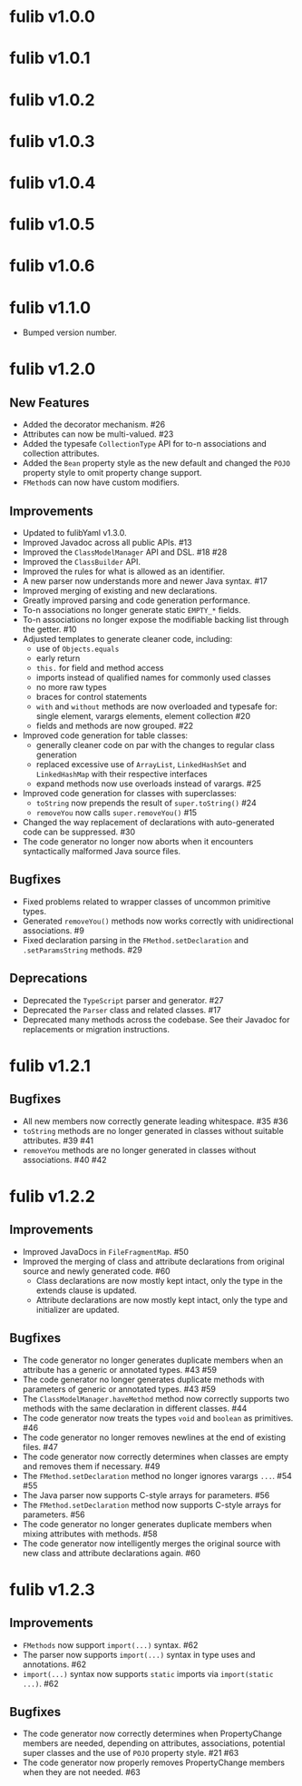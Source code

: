 # fulib v1.0.0

# fulib v1.0.1

# fulib v1.0.2

# fulib v1.0.3

# fulib v1.0.4

# fulib v1.0.5

# fulib v1.0.6

# fulib v1.1.0

* Bumped version number.

# fulib v1.2.0

## New Features

+ Added the decorator mechanism. #26
+ Attributes can now be multi-valued. #23
+ Added the typesafe `CollectionType` API for to-n associations and collection attributes.
+ Added the `Bean` property style as the new default and changed the `POJO` property style to omit property change support.
+ `FMethod`s can now have custom modifiers.

## Improvements

* Updated to fulibYaml v1.3.0.
* Improved Javadoc across all public APIs. #13
* Improved the `ClassModelManager` API and DSL. #18 #28
* Improved the `ClassBuilder` API.
* Improved the rules for what is allowed as an identifier.
* A new parser now understands more and newer Java syntax. #17
* Improved merging of existing and new declarations.
* Greatly improved parsing and code generation performance.
* To-n associations no longer generate static `EMPTY_*` fields.
* To-n associations no longer expose the modifiable backing list through the getter. #10
* Adjusted templates to generate cleaner code, including:
  * use of `Objects.equals`
  * early return
  * `this.` for field and method access
  * imports instead of qualified names for commonly used classes
  * no more raw types
  * braces for control statements
  * `with` and `without` methods are now overloaded and typesafe for: single element, varargs elements, element collection #20
  * fields and methods are now grouped. #22
* Improved code generation for table classes:
  * generally cleaner code on par with the changes to regular class generation
  * replaced excessive use of `ArrayList`, `LinkedHashSet` and `LinkedHashMap` with their respective interfaces
  * expand methods now use overloads instead of varargs. #25
* Improved code generation for classes with superclasses:
  * `toString` now prepends the result of `super.toString()` #24
  * `removeYou` now calls `super.removeYou()` #15
* Changed the way replacement of declarations with auto-generated code can be suppressed. #30
* The code generator no longer now aborts when it encounters syntactically malformed Java source files.

## Bugfixes

* Fixed problems related to wrapper classes of uncommon primitive types.
* Generated `removeYou()` methods now works correctly with unidirectional associations. #9
* Fixed declaration parsing in the `FMethod.setDeclaration` and `.setParamsString` methods. #29

## Deprecations

* Deprecated the `TypeScript` parser and generator. #27
* Deprecated the `Parser` class and related classes. #17
* Deprecated many methods across the codebase. See their Javadoc for replacements or migration instructions.

# fulib v1.2.1

## Bugfixes

* All new members now correctly generate leading whitespace. #35 #36
* `toString` methods are no longer generated in classes without suitable attributes. #39 #41
* `removeYou` methods are no longer generated in classes without associations. #40 #42

# fulib v1.2.2

## Improvements

* Improved JavaDocs in `FileFragmentMap`. #50
* Improved the merging of class and attribute declarations from original source and newly generated code. #60
  * Class declarations are now mostly kept intact, only the type in the extends clause is updated.
  * Attribute declarations are now mostly kept intact, only the type and initializer are updated.

## Bugfixes

* The code generator no longer generates duplicate members when an attribute has a generic or annotated types. #43 #59
* The code generator no longer generates duplicate methods with parameters of generic or annotated types. #43 #59
* The `ClassModelManager.haveMethod` method now correctly supports two methods with the same declaration in different classes. #44
* The code generator now treats the types `void` and `boolean` as primitives. #46
* The code generator no longer removes newlines at the end of existing files. #47
* The code generator now correctly determines when classes are empty and removes them if necessary. #49
* The `FMethod.setDeclaration` method no longer ignores varargs `...`. #54 #55
* The Java parser now supports C-style arrays for parameters. #56
* The `FMethod.setDeclaration` method now supports C-style arrays for parameters. #56
* The code generator no longer generates duplicate members when mixing attributes with methods. #58
* The code generator now intelligently merges the original source with new class and attribute declarations again. #60

# fulib v1.2.3

## Improvements

* `FMethods` now support `import(...)` syntax. #62
* The parser now supports `import(...)` syntax in type uses and annotations. #62
* `import(...)` syntax now supports `static` imports via `import(static ...)`. #62

## Bugfixes

* The code generator now correctly determines when PropertyChange members are needed, depending on attributes, associations, potential super classes and the use of `POJO` property style. #21 #63
* The code generator now properly removes PropertyChange members when they are not needed. #63
